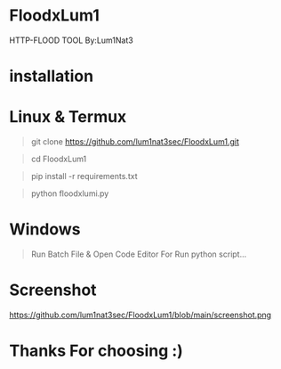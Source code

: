 # FloodxLum1
HTTP-FLOOD TOOL By:Lum1Nat3

# installation
# Linux & Termux

> git clone https://github.com/lum1nat3sec/FloodxLum1.git


> cd FloodxLum1


> pip install -r requirements.txt


> python floodxlumi.py



# Windows
> Run Batch File & Open Code Editor For Run python script...


# Screenshot
https://github.com/lum1nat3sec/FloodxLum1/blob/main/screenshot.png


# Thanks For choosing :)

